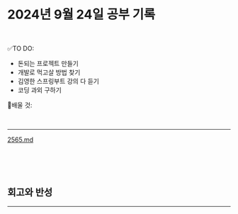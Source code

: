 # 2024년 9월 24일 공부 기록 

<br>

✅TO DO: 

- 돈되는 프로젝트 만들기
- 개발로 먹고살 방법 찾기
- 김영한 스프링부트 강의 다 듣기
- 코딩 과외 구하기


💭배울 것:


<br>

---


[2565.md](..%2F..%2F..%2FAlgorithm%2FSolvedProblem%2FDP%2F2565%2F2565.md)



<br><br><br>





## 회고와 반성

---

